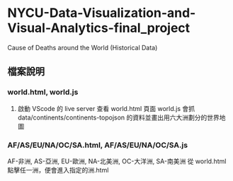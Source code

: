 # NYCU-Data-Visualization-and-Visual-Analytics-final_project
Cause of Deaths around the World (Historical Data)


## 檔案說明
### world.html, world.js
1. 啟動 VScode 的 live server 查看 world.html 頁面
world.js 會抓 data/continents/continents-topojson 的資料並畫出用六大洲劃分的世界地圖

### AF/AS/EU/NA/OC/SA.html, AF/AS/EU/NA/OC/SA.js
AF-非洲, AS-亞洲, EU-歐洲, NA-北美洲, OC-大洋洲, SA-南美洲
從 world.html 點擊任一洲，便會進入指定的洲.html
